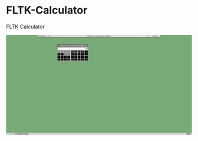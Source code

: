# FLTK-Calculator
FLTK Calculator

![image](https://github.com/spartrekus/FLTK-Calculator/blob/master/mbasecalc.png?raw=true)

